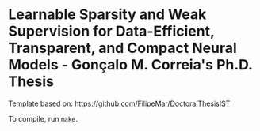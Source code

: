 # Learnable Sparsity and Weak Supervision for Data-Efficient, Transparent, and Compact Neural Models - Gonçalo M. Correia's Ph.D. Thesis

Template based on: https://github.com/FilipeMar/DoctoralThesisIST

To compile, run `make.`
